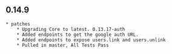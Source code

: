 ## 0.14.9

    * patches
        * Upgrading Core to latest. 0.13.17-auth
        * Added endpoints to get the google auth URL.
        * Added endpoints to expose users.link and users.unlink
        * Pulled in master, All Tests Pass